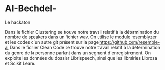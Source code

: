 # AI-Bechdel-
Le hackaton 

Dans le fichier Clustering se trouve notre travail relatif à la détermination du nombre de speakers dans un fichier wav. On utilise le module resemblyzer et les codes 
d'un autre git présent sur la page https://github.com/resemble-ai 
Dans le fichier Clean Code se trouve notre travail relatif à la détermination du genre de la personne parlant dans un segment d'enregistrement. 
On exploite les données du dossier Librispeech, ainsi que les librairies Librosa et Scikit Learn. 

